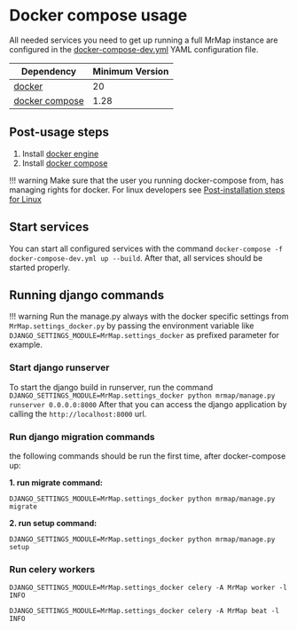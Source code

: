 # Docker compose usage

All needed services you need to get up running a full MrMap instance are configured in the [docker-compose-dev.yml](https://github.com/mrmap-community/mrmap/blob/master/mrmap/docker/docker-compose-dev.yml) YAML configuration file.

| Dependency     | Minimum Version |
|----------------|-----------------|
| [docker](https://docs.docker.com/engine/install)         | 20              |
| [docker compose](https://docs.docker.com/compose/install) | 1.28            |


## Post-usage steps

1. Install [docker engine](https://docs.docker.com/engine/install) 
2. Install [docker compose](https://docs.docker.com/compose/install)

!!! warning
    Make sure that the user you running docker-compose from, has managing rights for docker. For linux developers see [Post-installation steps for Linux](https://docs.docker.com/engine/install/linux-postinstall/)

## Start services

You can start all configured services with the command `docker-compose -f docker-compose-dev.yml up --build`. After that, all services should be started properly.

## Running django commands

!!! warning
    Run the manage.py always with the docker specific settings from `MrMap.settings_docker.py` by passing the environment variable like `DJANGO_SETTINGS_MODULE=MrMap.settings_docker` as prefixed parameter for example.

### Start django runserver

To start the django build in runserver, run the command `DJANGO_SETTINGS_MODULE=MrMap.settings_docker python mrmap/manage.py runserver 0.0.0.0:8000`
After that you can access the django application by calling the `http://localhost:8000` url.

### Run django migration commands

the following commands should be run the first time, after docker-compose up:

**1. run migrate command:**

`DJANGO_SETTINGS_MODULE=MrMap.settings_docker python mrmap/manage.py migrate`

**2. run setup command:**

`DJANGO_SETTINGS_MODULE=MrMap.settings_docker python mrmap/manage.py setup`

### Run celery workers

`DJANGO_SETTINGS_MODULE=MrMap.settings_docker celery -A MrMap worker -l INFO`

`DJANGO_SETTINGS_MODULE=MrMap.settings_docker celery -A MrMap beat -l INFO`
